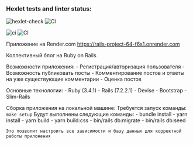 ### Hexlet tests and linter status:
![hexlet-check](https://github.com/MaksimovYuriy/rails-project-64/actions/workflows/hexlet-check.yml/badge.svg)
![CI](https://github.com/MaksimovYuriy/rails-project-64/actions/workflows/hexlet-check.yml)

![ci](https://github.com/MaksimovYuriy/rails-project-64/actions/workflows/ci.yml/badge.svg)
![CI](https://github.com/MaksimovYuriy/rails-project-64/actions/workflows/hexlet-check.yml)

Приложение на Render.com
https://rails-project-64-f6s1.onrender.com

Коллективный блог на Ruby on Rails

Возможности приложения:
    - Регистрация/авторизация пользователя
    - Возможность публиковать посты
    - Комментирование постов и ответы на уже существующие комментарии
    - Оценка постов

Основные технологии:
    - Ruby (3.4.1)
    - Rails (7.2.2.1)
    - Devise
    - Bootstrap
    - Slim-Rails

Сборка приложения на локальной машине:
    Требуется запуск команды: 
    ```
    make setup
    ```
    Будут выполнены следующие команды:
    - bundle install
	- yarn install
	- yarn build
	- yarn build:css
	- bin/rails db:migrate
	- bin/rails db:seed

    Это позволит настроить все зависимости и базу данных для корректной работы приложения
